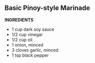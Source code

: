 ## Basic Pinoy-style Marinade

**INGREDIENTS**

- 1 cup dark soy sauce
- 1/2 cup vinegar
- 1/2 cup oil
- 1 onion, minced
- 3 cloves garlic, minced
- 1 tsp black pepper
